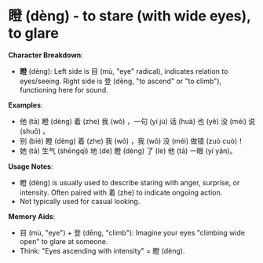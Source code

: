 # **瞪 (dèng) - to stare (with wide eyes), to glare**

**Character Breakdown**:  
- **瞪** (dèng): Left side is 目 (mù, "eye" radical), indicates relation to eyes/seeing. Right side is 登 (dēng, "to ascend" or "to climb"), functioning here for sound.

**Examples**:  
- 他 (tā) 瞪 (dèng) 着 (zhe) 我 (wǒ) ，一句 (yí jù) 话 (huà) 也 (yě) 没 (méi) 说 (shuō) 。  
- 别 (bié) 瞪 (dèng) 着 (zhe) 我 (wǒ) ，我 (wǒ) 没 (méi) 做错 (zuò cuò)！  
- 她 (tā) 生气 (shēngqì) 地 (de) 瞪 (dèng) 了 (le) 他 (tā) 一眼 (yí yǎn)。

**Usage Notes**:  
- 瞪 (dèng) is usually used to describe staring with anger, surprise, or intensity. Often paired with 着 (zhe) to indicate ongoing action.  
- Not typically used for casual looking.

**Memory Aids**:  
- 目 (mù, "eye") + 登 (dēng, "climb"): Imagine your eyes "climbing wide open" to glare at someone.  
- Think: "Eyes ascending with intensity" = 瞪 (dèng).